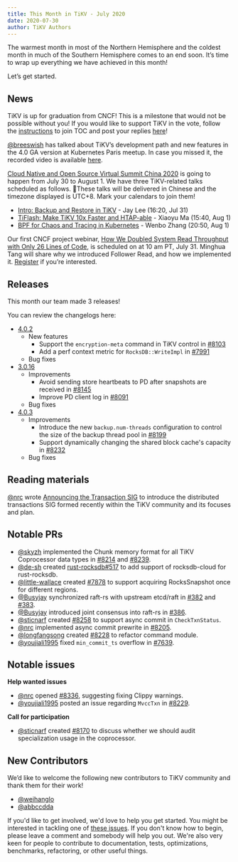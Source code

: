 ```yaml
---
title: This Month in TiKV - July 2020
date: 2020-07-30
author: TiKV Authors
---
```

The warmest month in most of the Northern Hemisphere and the coldest month in much of the Southern Hemisphere comes to an end soon. It’s time to wrap up everything we have achieved in this month!

Let’s get started.

## News

TiKV is up for graduation from CNCF! This is a milestone that would not be possible without you! If you would like to support TiKV in the vote, follow the [instructions](https://lists.cncf.io/g/cncf-toc/join) to join TOC and post your replies [here](https://lists.cncf.io/g/cncf-toc/message/4902)!

[@breeswish](https://github.com/breeswish) has talked about TiKV’s development path and new features in the 4.0 GA version at Kubernetes Paris meetup. In case you missed it, the recorded video is available [here](https://www.youtube.com/watch?v=pAattr8cwSY&list=PLfR-valDYipfVN7ICQF_DnlZHcTY7O1F3&index=10&t=0s).

[Cloud Native and Open Source Virtual Summit China 2020](https://cncf.lfasiallc.cn/) is going to happen from July 30 to August 1. We have three TiKV-related talks scheduled as follows. These talks will be delivered in Chinese and the timezone displayed is UTC+8. Mark your calendars to join them! 

*   [Intro: Backup and Restore in TiKV](https://sched.co/cpAn) - Jay Lee (16:20, Jul 31)
*   [TiFlash: Make TiKV 10x Faster and HTAP-able](https://sched.co/cp9v) - Xiaoyu Ma (15:40, Aug 1)
*   [BPF for Chaos and Tracing in Kubernetes](https://sched.co/cp9I) - Wenbo Zhang (20:50, Aug 1)

Our first CNCF project webinar, [How We Doubled System Read Throughput with Only 26 Lines of Code](https://www.cncf.io/webinars/how-we-doubled-system-read-throughput-with-only-26-lines-of-code/), is scheduled on at 10 am PT, July 31. Minghua Tang will share why we introduced Follower Read, and how we implemented it. [Register](https://zoom.us/webinar/register/WN_UobO7CidQWShiPE-HreKXA) if you’re interested.

## Releases

This month our team made 3 releases!

You can review the changelogs here:

*   [4.0.2](https://github.com/tikv/tikv/releases/tag/v4.0.2)
    *   New features
        *   Support the `encryption-meta` command in TiKV control in [#8103](https://github.com/tikv/tikv/pull/8103)
        *   Add a perf context metric for `RocksDB::WriteImpl` in [#7991](https://github.com/tikv/tikv/pull/7991)
    *   Bug fixes
*   [3.0.16](https://github.com/tikv/tikv/releases/tag/v3.0.16)
    *   Improvements
        *   Avoid sending store heartbeats to PD after snapshots are received in [#8145](https://github.com/tikv/tikv/pull/8145)
        *   Improve PD client log in [#8091](https://github.com/tikv/tikv/pull/8091)
    *   Bug fixes
*   [4.0.3](https://github.com/tikv/tikv/releases/tag/v4.0.3)
    *   Improvements
        *   Introduce the new `backup.num-threads` configuration to control the size of the backup thread pool in [#8199](https://github.com/tikv/tikv/pull/8199)
        *   Support dynamically changing the shared block cache's capacity in [#8232](https://github.com/tikv/tikv/pull/8232)
    *   Bug fixes

## Reading materials

[@nrc](https://github.com/nrc) wrote [Announcing the Transaction SIG](https://tikv.org/blog/announcing-sig-txn/) to introduce the distributed transactions SIG formed recently within the TiKV community and its focuses and plan.

## Notable PRs

*   [@skyzh](https://github.com/skyzh) implemented the Chunk memory format for all TiKV Coprocessor data types in [#8214](https://github.com/tikv/tikv/pull/8214) and [#8239](https://github.com/tikv/tikv/pull/8239).
*   [@de-sh](https://github.com/de-sh) created [rust-rocksdb#517](https://github.com/tikv/rust-rocksdb/pull/517) to add support of rocksdb-cloud for rust-rocksdb.
*   [@little-wallace](https://github.com/Little-Wallace) created [#7878](https://github.com/tikv/tikv/pull/7878) to support acquiring  RocksSnapshot once for different regions.
*   [@Busyjay](https://github.com/BusyJay) synchronized raft-rs with upstream etcd/raft in [#382](https://github.com/tikv/raft-rs/pull/382) and [#383](https://github.com/tikv/raft-rs/pull/383).
*   [@Busyjay](https://github.com/BusyJay) introduced joint consensus into raft-rs in [#386](https://github.com/tikv/raft-rs/pull/386).
*   [@sticnarf](https://github.com/sticnarf) created [#8258](https://github.com/tikv/tikv/pull/8258) to support async commit in `CheckTxnStatus`.
*   [@nrc](https://github.com/nrc) implemented async commit prewrite in [#8205](https://github.com/tikv/tikv/pull/8205).
*   [@longfangsong](https://github.com/longfangsong) created [#8228](https://github.com/tikv/tikv/pull/8228) to refactor command module.
*   [@youjiali1995](https://github.com/youjiali1995) fixed `min_commit_ts` overflow in [#7639](https://github.com/tikv/tikv/pull/7639).

## Notable issues

**Help wanted issues**

*   [@nrc](https://github.com/nrc) opened [#8336](https://github.com/tikv/tikv/issues/8336), suggesting fixing Clippy warnings. 
*   [@youjiali1995](https://github.com/youjiali1995) posted an issue regarding `MvccTxn` in [#8229](https://github.com/tikv/tikv/issues/8229).

**Call for participation**

*   [@sticnarf](https://github.com/sticnarf) created [#8170](https://github.com/tikv/tikv/issues/8170) to discuss whether we should audit specialization usage in the coprocessor.

## New Contributors

We’d like to welcome the following new contributors to TiKV community and thank them for their work!

*   [@weihanglo](https://github.com/weihanglo)
*   [@abbccdda](https://github.com/abbccdda)

If you'd like to get involved, we'd love to help you get started. You might be interested in tackling one of [these issues](https://github.com/tikv/tikv/issues?q=is%3Aopen+is%3Aissue+label%3Adifficulty%2Feasy). If you don't know how to begin, please leave a comment and somebody will help you out. We're also very keen for people to contribute to documentation, tests, optimizations, benchmarks, refactoring, or other useful things.